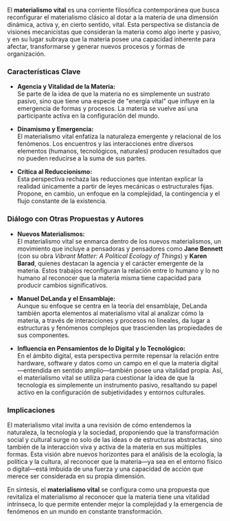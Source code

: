 El **materialismo vital** es una corriente filosófica contemporánea que busca reconfigurar el materialismo clásico al dotar a la materia de una dimensión dinámica, activa y, en cierto sentido, vital. Esta perspectiva se distancia de visiones mecanicistas que consideran la materia como algo inerte y pasivo, y en su lugar subraya que la materia posee una capacidad inherente para afectar, transformarse y generar nuevos procesos y formas de organización.

### Características Clave

- **Agencia y Vitalidad de la Materia:**  
    Se parte de la idea de que la materia no es simplemente un sustrato pasivo, sino que tiene una especie de "energía vital" que influye en la emergencia de formas y procesos. La materia se vuelve así una participante activa en la configuración del mundo.
    
- **Dinamismo y Emergencia:**  
    El materialismo vital enfatiza la naturaleza emergente y relacional de los fenómenos. Los encuentros y las interacciones entre diversos elementos (humanos, tecnológicos, naturales) producen resultados que no pueden reducirse a la suma de sus partes.
    
- **Crítica al Reduccionismo:**  
    Esta perspectiva rechaza las reducciones que intentan explicar la realidad únicamente a partir de leyes mecánicas o estructurales fijas. Propone, en cambio, un enfoque en la complejidad, la contingencia y el flujo constante de la existencia.
    

### Diálogo con Otras Propuestas y Autores

- **Nuevos Materialismos:**  
    El materialismo vital se enmarca dentro de los nuevos materialismos, un movimiento que incluye a pensadoras y pensadores como **Jane Bennett** (con su obra _Vibrant Matter: A Political Ecology of Things_) y **Karen Barad**, quienes destacan la agencia y el carácter emergente de la materia. Estos trabajos reconfiguran la relación entre lo humano y lo no humano al reconocer que la materia misma tiene capacidad para producir cambios significativos.
    
- **Manuel DeLanda y el Ensamblaje:**  
    Aunque su enfoque se centra en la teoría del ensamblaje, DeLanda también aporta elementos al materialismo vital al analizar cómo la materia, a través de interacciones y procesos no lineales, da lugar a estructuras y fenómenos complejos que trascienden las propiedades de sus componentes.
    
- **Influencia en Pensamientos de lo Digital y lo Tecnológico:**  
    En el ámbito digital, esta perspectiva permite repensar la relación entre hardware, software y datos como un campo en el que la materia digital—entendida en sentido amplio—también posee una vitalidad propia. Así, el materialismo vital se utiliza para cuestionar la idea de que la tecnología es simplemente un instrumento pasivo, resaltando su papel activo en la configuración de subjetividades y entornos culturales.
    

### Implicaciones

El materialismo vital invita a una revisión de cómo entendemos la naturaleza, la tecnología y la sociedad, proponiendo que la transformación social y cultural surge no solo de las ideas o de estructuras abstractas, sino también de la interacción viva y activa de la materia en sus múltiples formas. Esta visión abre nuevos horizontes para el análisis de la ecología, la política y la cultura, al reconocer que la materia—ya sea en el entorno físico o digital—está imbuida de una fuerza y una capacidad de acción que merece ser considerada en su propia dimensión.

En síntesis, el **materialismo vital** se configura como una propuesta que revitaliza el materialismo al reconocer que la materia tiene una vitalidad intrínseca, lo que permite entender mejor la complejidad y la emergencia de fenómenos en un mundo en constante transformación.